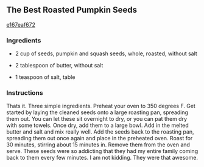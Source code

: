 ## The Best Roasted Pumpkin Seeds

[e167eaf672](http://tastykitchen.com/recipes/appetizers-and-snacks/the-best-roasted-pumpkin-seeds/)

### Ingredients

 - 2 cup of seeds, pumpkin and squash seeds, whole, roasted, without salt

 - 2 tablespoon of butter, without salt

 - 1 teaspoon of salt, table

### Instructions

Thats it. Three simple ingredients. Preheat your oven to 350 degrees F. Get started by laying the cleaned seeds onto a large roasting pan, spreading them out. You can let these sit overnight to dry, or you can pat them dry with some towels. Once dry, add them to a large bowl. Add in the melted butter and salt and mix really well. Add the seeds back to the roasting pan, spreading them out once again and place in the preheated oven. Roast for 30 minutes, stirring about 15 minutes in. Remove them from the oven and serve. These seeds were so addicting that they had my entire family coming back to them every few minutes. I am not kidding. They were that awesome.